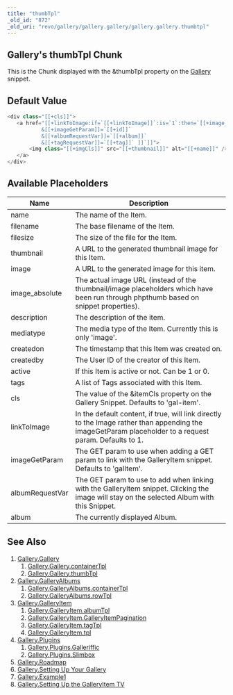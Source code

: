 ```yaml
---
title: "thumbTpl"
_old_id: "872"
_old_uri: "revo/gallery/gallery.gallery/gallery.gallery.thumbtpl"
---
```


## Gallery's thumbTpl Chunk

 This is the Chunk displayed with the &thumbTpl property on the [Gallery](extras/gallery "Gallery") snippet.

## Default Value

 ``` php
<div class="[[+cls]]">
    <a href="[[+linkToImage:if=`[[+linkToImage]]`:is=`1`:then=`[[+image_absolute]]`:else=`[[~[[*id]]?
            &[[+imageGetParam]]=`[[+id]]`
            &[[+albumRequestVar]]=`[[+album]]`
            &[[+tagRequestVar]]=`[[+tag]]` ]]`]]">
        <img class="[[+imgCls]]" src="[[+thumbnail]]" alt="[[+name]]" />
    </a>
</div>
```

## Available Placeholders

 | Name            | Description                                                                                                                                             |
 | --------------- | ------------------------------------------------------------------------------------------------------------------------------------------------------- |
 | name            | The name of the Item.                                                                                                                                   |
 | filename        | The base filename of the Item.                                                                                                                          |
 | filesize        | The size of the file for the Item.                                                                                                                      |
 | thumbnail       | A URL to the generated thumbnail image for this Item.                                                                                                   |
 | image           | A URL to the generated image for this item.                                                                                                             |
 | image\_absolute | The actual image URL (instead of the thumbnail/image placeholders which have been run through phpthumb based on snippet properties).                    |
 | description     | The description of the item.                                                                                                                            |
 | mediatype       | The media type of the Item. Currently this is only 'image'.                                                                                             |
 | createdon       | The timestamp that this Item was created on.                                                                                                            |
 | createdby       | The User ID of the creator of this Item.                                                                                                                |
 | active          | If this Item is active or not. Can be 1 or 0.                                                                                                           |
 | tags            | A list of Tags associated with this Item.                                                                                                               |
 | cls             | The value of the &itemCls property on the Gallery Snippet. Defaults to 'gal-item'.                                                                      |
 | linkToImage     | In the default content, if true, will link directly to the Image rather than appending the imageGetParam placeholder to a request param. Defaults to 1. |
 | imageGetParam   | The GET param to use when adding a GET param to link with the GalleryItem snippet. Defaults to 'galItem'.                                               |
 | albumRequestVar | The GET param to use to add when linking with the GalleryItem snippet. Clicking the image will stay on the selected Album with this Snippet.            |
 | album           | The currently displayed Album.                                                                                                                          |

## See Also

1. [Gallery.Gallery](extras/gallery/gallery/index)
     1. [Gallery.Gallery.containerTpl](extras/gallery/gallery/containertpl)
     2. [Gallery.Gallery.thumbTpl](extras/gallery/gallery/thumbtpl)
2. [Gallery.GalleryAlbums](extras/gallery/gallery.galleryalbums)
     1. [Gallery.GalleryAlbums.containerTpl](extras/gallery/gallery.galleryalbums/containertpl)
     2. [Gallery.GalleryAlbums.rowTpl](extras/gallery/gallery.galleryalbums/rowtpl)
3. [Gallery.GalleryItem](extras/gallery/gallery.galleryitem)
     1. [Gallery.GalleryItem.albumTpl](extras/gallery/gallery.galleryitem/albumtpl)
     2. [Gallery.GalleryItem.GalleryItemPagination](extras/gallery/gallery.galleryitem/galleryitempagination)
     3. [Gallery.GalleryItem.tagTpl](extras/gallery/gallery.galleryitem/tagtpl)
     4. [Gallery.GalleryItem.tpl](extras/gallery/gallery.galleryitem/tpl)
4. [Gallery.Plugins](extras/gallery/gallery.plugins)
     1. [Gallery.Plugins.Galleriffic](extras/gallery/gallery.plugins/galleriffic)
     2. [Gallery.Plugins.Slimbox](extras/gallery/gallery.plugins/slimbox)
5. [Gallery.Roadmap](extras/gallery/gallery.roadmap)
6. [Gallery.Setting Up Your Gallery](extras/gallery/gallery.setting-up-your-gallery)
7. [Gallery.Example1](extras/gallery/gallery.example1)
8. [Gallery.Setting Up the GalleryItem TV](extras/gallery/gallery.setting-up-the-galleryitem-tv)

